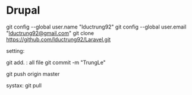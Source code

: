 # Drupal

git config --global user.name "lductrung92"
git config --global user.email "lductrung92@gmail.com"
git clone https://github.com/lductrung92/Laravel.git

setting:

git add. : all file
git commit -m "TrungLe"

git push origin master

systax: git pull
